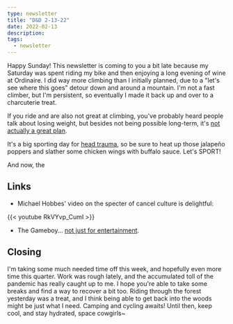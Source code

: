 ```yaml
---
type: newsletter
title: "D&D 2-13-22"
date: 2022-02-13
description: 
tags:
  - newsletter
---
```



Happy Sunday! This newsletter is coming to you a bit late because my Saturday was spent riding my bike and then enjoying a long evening of wine at Ordinaire. I did way more climbing than I initially planned, due to a "let's see where this goes" detour down and around a mountain. I'm not a fast climber, but I'm persistent, so eventually I made it back up and over to a charcuterie treat.

If you ride and are also not great at climbing, you've probably heard people talk about losing weight, but besides not being possible long-term, it's [not actually a great plan](https://www.bicycling.com/health-nutrition/a38950116/quit-obsessing-weight/).

It's a big sporting day for [head trauma](https://en.wikipedia.org/wiki/List_of_NFL_players_with_chronic_traumatic_encephalopathy), so be sure to heat up those jalapeño poppers and slather some chicken wings with buffalo sauce. Let's SPORT!

And now, the

## Links

- Michael Hobbes' video on the specter of cancel culture is delightful:

{{< youtube RkVYvp_CumI >}}

- The Gameboy... [not just for entertainment](https://medium.com/attract-mode/the-game-boy-pediatric-sedation-headset-aka-pedisedate-3d02a18f348b).

## Closing

I'm taking some much needed time off this week, and hopefully even more time this quarter. Work was rough lately, and the accumulated toll of the pandemic has really caught up to me. I hope you're able to take some breaks and find a way to recover a bit too. Riding through the forest yesterday was a treat, and I think being able to get back into the woods might be just what I need. Camping and cycling awaits! Until then, keep cool, and stay hydrated, space cowgirls~